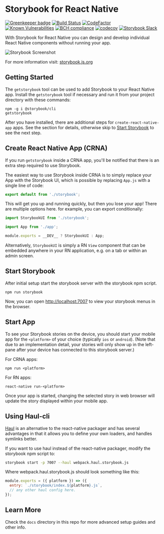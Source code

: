 # Storybook for React Native

[![Greenkeeper badge](https://badges.greenkeeper.io/storybooks/storybook.svg)](https://greenkeeper.io/)
[![Build Status](https://travis-ci.org/storybooks/storybook.svg?branch=master)](https://travis-ci.org/storybooks/storybook)
[![CodeFactor](https://www.codefactor.io/repository/github/storybooks/storybook/badge)](https://www.codefactor.io/repository/github/storybooks/storybook)
[![Known Vulnerabilities](https://snyk.io/test/github/storybooks/storybook/8f36abfd6697e58cd76df3526b52e4b9dc894847/badge.svg)](https://snyk.io/test/github/storybooks/storybook/8f36abfd6697e58cd76df3526b52e4b9dc894847)
[![BCH compliance](https://bettercodehub.com/edge/badge/storybooks/storybook)](https://bettercodehub.com/results/storybooks/storybook) [![codecov](https://codecov.io/gh/storybooks/storybook/branch/master/graph/badge.svg)](https://codecov.io/gh/storybooks/storybook)
[![Storybook Slack](https://storybooks-slackin.herokuapp.com/badge.svg)](https://storybooks-slackin.herokuapp.com/)

With Storybook for React Native you can design and develop individual React Native components without running your app.

![Storybook Screenshot](docs/assets/readme/screenshot.png)

For more information visit: [storybook.js.org](https://storybook.js.org)

## Getting Started

The `getstorybook` tool can be used to add Storybook to your React Native app. Install the `getstorybook` tool if necessary and run it from your project directory with these commands:

```shell
npm -g i @storybook/cli
getstorybook
```

After you have installed, there are additional steps for `create-react-native-app` apps. See the section for details, otherwise skip to [Start Storybook](#start-storybook)
to see the next step.

## Create React Native App (CRNA)

If you run `getstorybook` inside a CRNA app, you'll be notified that there is an extra step required to use Storybook.

The easiest way to use Storybook inside CRNA is to simply replace your App with the Storybook UI, which is possible by replacing `App.js` with a single line of code:

```js
export default from './storybook';
```

This will get you up and running quickly, but then you lose your app!
There are multiple options here. for example, you can export conditionally:

```js
import StorybookUI from './storybook';

import App from './app';

module.exports = __DEV__ ? StorybookUI : App;
```

Alternatively, `StorybookUI` is simply a RN `View` component that can be embedded anywhere in your RN application, e.g. on a tab or within an admin screen.

## Start Storybook

After initial setup start the storybook server with the storybook npm script.

```shell
npm run storybook
```

Now, you can open <http://localhost:7007> to view your storybook menus in the browser.

## Start App

To see your Storybook stories on the device, you should start your mobile app for the `<platform>` of your choice (typically `ios` or `android`). (Note that due to an implementation detail, your stories will only show up in the left-pane after your device has connected to this storybook server.)

For CRNA apps:

    npm run <platform>

For RN apps:

    react-native run-<platform>

Once your app is started, changing the selected story in web browser will update the story displayed within your mobile app.

## Using Haul-cli

[Haul](https://github.com/callstack-io/haul) is an alternative to the react-native packager and has several advantages in that it allows you to define your own loaders, and handles symlinks better.

If you want to use haul instead of the react-native packager, modify the storybook npm script to:

```sh
storybook start -p 7007 --haul webpack.haul.storybook.js
```

Where webpack.haul.storybook.js should look something like this:

```js
module.exports = ({ platform }) => ({
  entry: `./storybook/index.${platform}.js`,
  // any other haul config here.
});
```

## Learn More

Check the `docs` directory in this repo for more advanced setup guides and other info.
